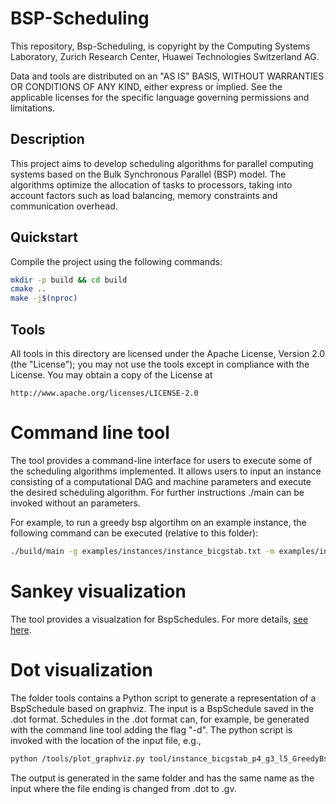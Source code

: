 # BSP-Scheduling

This repository, Bsp-Scheduling, is copyright by the Computing Systems Laboratory, Zurich Research Center, Huawei Technologies Switzerland AG.

Data and tools are distributed on an "AS IS" BASIS, WITHOUT WARRANTIES OR CONDITIONS OF ANY KIND, either express or implied. See the applicable licenses for the specific language governing permissions and limitations.

## Description

This project aims to develop scheduling algorithms for parallel computing systems based on the Bulk Synchronous Parallel (BSP) model. The algorithms optimize the allocation of tasks to processors, taking into account factors such as load balancing, memory constraints and communication overhead. 

## Quickstart

Compile the project using the following commands:

```bash
mkdir -p build && cd build
cmake ..
make -j$(nproc)
```

## Tools

All tools in this directory are licensed under the Apache License, Version 2.0
(the "License"); you may not use the tools except in compliance with the
License. You may obtain a copy of the License at

    http://www.apache.org/licenses/LICENSE-2.0


# Command line tool

The tool provides a command-line interface for users to execute some of the scheduling algorithms implemented. It allows users to input an instance consisting of a computational DAG and machine parameters and execute the desired scheduling algorithm. For further instructions ./main can be invoked without an parameters.

For example, to run a greedy bsp algortihm on an example instance, the following command can be executed (relative to this folder):
```bash
./build/main -g examples/instances/instance_bicgstab.txt -m examples/instances/p4_g3_l5.txt --GreedyBsp
```


# Sankey visualization

The tool provides a visualzation for BspSchedules. For more details, [see here](tools/sankey_visualization/README.md).


# Dot visualization

The folder tools contains a Python script to generate a representation of a BspSchedule based on graphviz. The input is a BspSchedule saved in the .dot format. Schedules in the .dot format can, for example, be generated with the command line tool adding the flag "-d". The python script is invoked with the location of the input file, e.g.,
```bash
python /tools/plot_graphviz.py tool/instance_bicgstab_p4_g3_l5_GreedyBsp_schedule.dot
```
The output is generated in the same folder and has the same name as the input where the file ending is changed from .dot to .gv.

